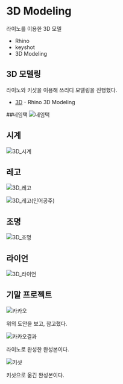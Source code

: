 # 3D Modeling

라이노를 이용한 3D 모델

- Rhino
- keyshot
- 3D Modeling


## 3D 모델링
라이노와 키샷을 이용해 쓰리디 모델링을 진행했다.

- [3D](https://github.com/hyejeong99/3D-Modeling) - Rhino 3D Modeling

##네임택
![네임택](https://user-images.githubusercontent.com/59854960/122507078-8734d800-d03a-11eb-979e-0e38a5096017.jpg)

## 시계
![3D_시계](https://user-images.githubusercontent.com/59854960/122507094-8f8d1300-d03a-11eb-9d3f-7266c44a60a9.jpg)

## 레고
![3D_레고](https://user-images.githubusercontent.com/59854960/122507093-8ef47c80-d03a-11eb-91ac-ffe4487cf681.jpg)

![3D_레고(인어공주)](https://user-images.githubusercontent.com/59854960/122507096-8f8d1300-d03a-11eb-817e-d2026baa7f35.jpg)

## 조명
![3D_조명](https://user-images.githubusercontent.com/59854960/122507088-8dc34f80-d03a-11eb-8164-5775add36158.jpg)

## 라이언
![3D_라이언](https://user-images.githubusercontent.com/59854960/122507097-9025a980-d03a-11eb-8a4f-9e92d6b56aef.jpg)

## 기말 프로젝트
![카카오](https://user-images.githubusercontent.com/59854960/113315478-4b964600-9348-11eb-811f-e27746150507.jpg)

위의 도안을 보고, 참고했다.

![카카오결과](https://user-images.githubusercontent.com/59854960/113315484-4c2edc80-9348-11eb-807e-29d18799ff24.png)

라이노로 완성한 완성본이다.

![키샷](https://user-images.githubusercontent.com/59854960/113315490-4d600980-9348-11eb-8647-67f86d6f1226.png)

키샷으로 옮긴 완성본이다.
